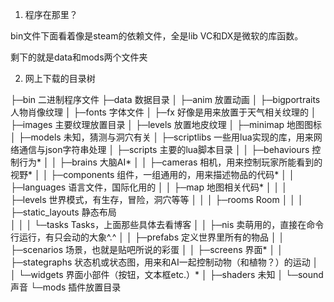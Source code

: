 
1. 程序在那里？

bin文件下面看着像是steam的依赖文件，全是lib
VC和DX是微软的库函数。

剩下的就是data和mods两个文件夹

2. 网上下载的目录树


├─bin  二进制程序文件
├─data 数据目录
│  ├─anim             放置动画
│  ├─bigportraits     人物肖像纹理
│  ├─fonts            字体文件
│  ├─fx               好像是用来放置于天气相关纹理的
│  ├─images           主要纹理放置目录
│  ├─levels           放置地皮纹理
│  ├─minimap          地图图标
│  ├─models           未知，猜测与洞穴有关
│  ├─scriptlibs       一些用lua实现的库，用来网络通信与json字符串处理
│  ├─scripts          主要的lua脚本目录
│  │  ├─behaviours        控制行为*
│  │  ├─brains            大脑AI*
│  │  ├─cameras           相机，用来控制玩家所能看到的视野*
│  │  ├─components        组件，一组通用的，用来描述物品的代码*
│  │  ├─languages         语言文件，国际化用的
│  │  ├─map               地图相关代码*
│  │  │  ├─levels             世界模式，有生存，冒险，洞穴等等
│  │  │  ├─rooms              Room
│  │  │  ├─static_layouts     静态布局  
│  │  │  └─tasks              Tasks，上面那些具体去看博客
│  │  ├─nis               卖萌用的，直接在命令行运行，有只会动的大象^.^
│  │  ├─prefabs           定义世界里所有的物品
│  │  ├─scenarios         场景，也就是贴吧所说的彩蛋
│  │  ├─screens           界面*
│  │  ├─stategraphs       状态机或状态图，用来和AI一起控制动物（和植物？）的运动
│  │  └─widgets           界面小部件（按钮，文本框etc.）*
│  ├─shaders          未知
│  └─sound            声音
└─mods 插件放置目录
